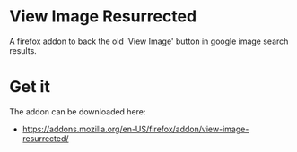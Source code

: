 # View Image Resurrected
 A firefox addon to back the old 'View Image' button in google image search results.
 
 # Get it
  The addon can be downloaded here:
  - https://addons.mozilla.org/en-US/firefox/addon/view-image-resurrected/
